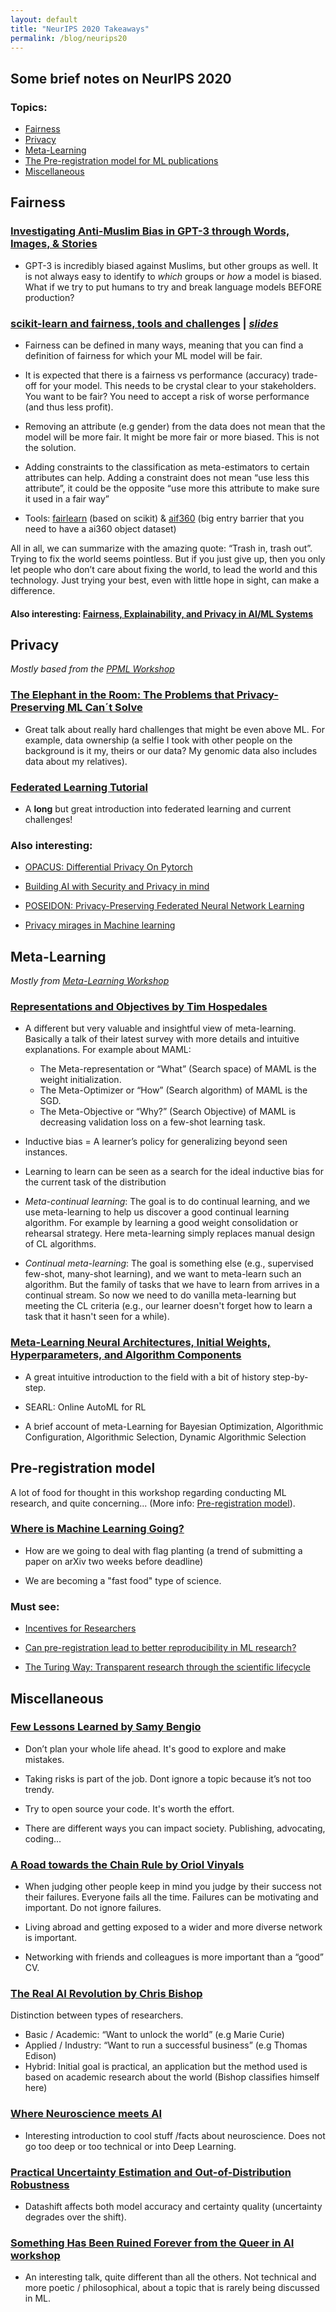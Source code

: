 ```yaml
---
layout: default
title: "NeurIPS 2020 Takeaways"
permalink: /blog/neurips20
---
```


## Some brief notes on NeurIPS 2020 

### Topics:

* [Fairness](#fairness)
* [Privacy](#privacy)
* [Meta-Learning](#meta-learning)
* [The Pre-registration model for ML publications](#pre-registration-model)
* [Miscellaneous](#miscellaneous)


<!-- Fairness -->
## Fairness

### [Investigating Anti-Muslim Bias in GPT-3 through Words, Images, & Stories](https://neurips.cc/virtual/2020/protected/affinity_workshop_19591.html)

- GPT-3 is incredibly biased against Muslims, but other groups as well. It is not always easy to identify to _which_ groups or _how_ a model is biased. What if we try to put humans to try and break language models BEFORE production?


### [scikit-learn and fairness, tools and challenges](https://slideslive.com/38942315/scikitlearn-and-fairness-tools-and-challenges) | _[slides](https://github.com/adrinjalali/talks/blob/master/sklearn-fairness-neurips2020/presentation.ipynb)_

- Fairness can be defined in many ways, meaning that you can find a definition of fairness for which your ML model will be fair.

- It is expected that there is a fairness vs performance (accuracy) trade-off for your model. This needs to be crystal clear to your stakeholders. You want to be fair? You need to accept a risk of worse performance (and thus less profit).

- Removing an attribute (e.g gender) from the data does not mean that the model will be more fair. It might be more fair or more biased. This is not the solution.

- Adding constraints to the classification as meta-estimators to certain attributes can help. Adding a constraint does not mean “use less this attribute”, it could be the opposite “use more this attribute to make sure it used in a fair way”

- Tools: [fairlearn](https://fairlearn.github.io/) (based on scikit) & [aif360](https://github.com/Trusted-AI/AIF360) (big entry barrier that you need to have a ai360 object dataset)

All in all, we can summarize with the amazing quote: “Trash in, trash out”.
Trying to fix the world seems pointless. But if you just give up, then you only let people who don’t care about fixing the world, to lead the world and this technology. Just trying your best, even with little hope in sight, can make a difference.

#### Also interesting: [Fairness, Explainability, and Privacy in AI/ML Systems](https://slideslive.com/38942295/fairness-explainability-and-privacy-in-aiml-systems)


<!-- Privacy -->
## Privacy

_Mostly based from the [PPML Workshop](https://neurips.cc/virtual/2020/protected/workshop_16150.html)_

### [The Elephant in the Room: The Problems that Privacy-Preserving ML Can´t Solve ](https://slideslive.com/38938421/the-elephant-in-the-room-the-problems-that-privacypreserving-ml-can-t-solve)

- Great talk about really hard challenges that might be even above ML. For example, data ownership (a selfie I took with other people on the background is it my, theirs or our data? My genomic data also includes data about my relatives).

### [Federated Learning Tutorial](https://slideslive.com/38935813/federated-learning-tutorial)

- A **long** but great introduction into federated learning and current challenges!


### Also interesting:
- [OPACUS: Differential Privacy On Pytorch ](https://slideslive.com/38943022/opacus-differential-privacy-on-pytorch)

- [Building AI with Security and Privacy in mind ](https://slideslive.com/38942327/building-ai-with-security-and-privacy-in-mind)

- [POSEIDON: Privacy-Preserving Federated Neural Network Learning ](https://slideslive.com/38940955/poseidon-privacypreserving-federated-neural-network-learning)

- [Privacy mirages in Machine learning ](https://slideslive.com/38938420/privacy-mirages-in-machine-learning)

<!-- Meta-Learning -->
## Meta-Learning

_Mostly from [Meta-Learning Workshop](https://neurips.cc/virtual/2020/protected/workshop_16141.html)_

### [Representations and Objectives by Tim Hospedales](https://slideslive.com/38943460/introduction-for-invited-speaker-tim-hospedales)

- A different but very valuable and insightful view of meta-learning. Basically a talk of their latest survey with more details and intuitive explanations. For example about MAML:

  - The Meta-representation or “What” (Search space) of MAML is the weight initialization.
  - The Meta-Optimizer or “How” (Search algorithm) of MAML is the SGD.
  - The Meta-Objective or “Why?” (Search Objective) of MAML is decreasing validation loss on a few-shot learning task.

- Inductive bias = A learner’s policy for generalizing beyond seen instances.

- Learning to learn can be seen as a search for the ideal inductive bias for the current task of the distribution

- _Meta-continual learning_: The goal is to do continual learning, and we use meta-learning to help us discover a good continual learning algorithm. For example by learning a good weight consolidation or rehearsal strategy. Here meta-learning simply replaces manual design of CL algorithms.

- _Continual meta-learning_: The goal is something else (e.g., supervised few-shot, many-shot learning), and we want to meta-learn such an algorithm. But the family of tasks that we have to learn from arrives in a continual stream. So now we need to do vanilla meta-learning but meeting the CL criteria (e.g., our learner doesn't forget how to learn a task that it hasn't seen for a while).


### [Meta-Learning Neural Architectures, Initial Weights, Hyperparameters, and Algorithm Components](https://slideslive.com/38938210/metalearning-neural-architectures-initial-weights-hyperparameters-and-algorithm-components)

- A great intuitive introduction to the field with a bit of history step-by-step.

- SEARL: Online AutoML for RL

- A brief account of meta-Learning for Bayesian Optimization, Algorithmic Configuration, Algorithmic Selection, Dynamic Algorithmic Selection


## Pre-registration model 

A lot of food for thought in this workshop regarding conducting ML research, and quite concerning... (More info: [Pre-registration model](https://neurips.cc/virtual/2020/protected/workshop_16158.html)).

### [Where is Machine Learning Going?](https://slideslive.com/38938273/where-is-machine-learning-going)

- How are we going to deal with flag planting (a trend of submitting a paper on arXiv two weeks before deadline)

- We are becoming a "fast food" type of science.

### Must see:
- [Incentives for Researchers](https://slideslive.com/38938274/incentives-for-researchers)

- [Can pre-registration lead to better reproducibility in ML research?](https://slideslive.com/38938275/can-preregistration-lead-to-better-reproducibility-in-ml-research)

- [The Turing Way: Transparent research through the scientific lifecycle ](https://slideslive.com/38938270/the-turing-way-transparent-research-through-the-scientific-lifecycle)

## Miscellaneous

### [Few Lessons Learned by Samy Bengio](https://slideslive.com/38940961/a-few-lessons-learned)

- Don’t plan your whole life ahead. It's good to explore and make mistakes.

- Taking risks is part of the job. Dont ignore a topic because it’s not too trendy.

- Try to open source your code. It's worth the effort.

- There are different ways you can impact society. Publishing, advocating, coding...

### [A Road towards the Chain Rule by Oriol Vinyals](https://slideslive.com/38942438/a-road-towards-the-chain-rule)

- When judging other people keep in mind you judge by their success not their failures. Everyone fails all the time. Failures can be motivating and important. Do not ignore failures.

- Living abroad and getting exposed to a wider and more diverse network is important.

- Networking with friends and colleagues is more important than a “good” CV.

### [The Real AI Revolution by Chris Bishop](https://neurips.cc/virtual/2020/protected/invited_16165.html)

Distinction between types of researchers. 
- Basic / Academic: “Want to unlock the world” (e.g Marie Curie)
- Applied / Industry: “Want to run a successful business” (e.g Thomas Edison)
- Hybrid: Initial goal is practical, an application but the method used is based on academic research about the world (Bishop classifies himself here)


### [Where Neuroscience meets AI]()

- Interesting introduction to cool stuff /facts about neuroscience. Does not go too deep or too technical or into Deep Learning.

### [Practical Uncertainty Estimation and Out-of-Distribution Robustness](https://slideslive.com/38935801/practical-uncertainty-estimation-outofdistribution-robustness-in-deep-learning)

- Datashift affects both model accuracy and certainty quality (uncertainty degrades over the shift).

### [Something Has Been Ruined Forever  from the Queer in AI workshop](https://slideslive.com/38943020/something-has-been-ruined-forever)

- An interesting talk, quite different than all the others. Not technical and more poetic / philosophical, about a topic that is rarely being discussed in ML.
